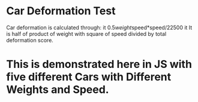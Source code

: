 # Car Deformation Test
Car deformation is calculated through:
it 0.5*weight*speed*speed/22500
it  It is half of product of weight with square of speed divided by total deformation score.
# This is demonstrated here in JS with five different Cars with Different Weights and Speed.

